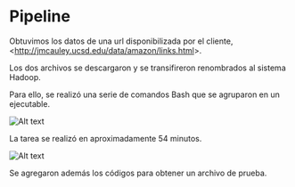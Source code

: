 # Pipeline

Obtuvimos los datos de una url disponibilizada por el cliente, <<http://jmcauley.ucsd.edu/data/amazon/links.html>>.

Los dos archivos se descargaron y se transifireron renombrados al sistema Hadoop.

Para ello, se realizó una serie de comandos Bash que se agruparon en un ejecutable.

![Alt text](../src/pipeline.png?raw=true "")

La tarea se realizó en aproximadamente 54 minutos.

![Alt text](../src/pipeline_time_cut.png?raw=true "")

Se agregaron además los códigos para obtener un archivo de prueba.
